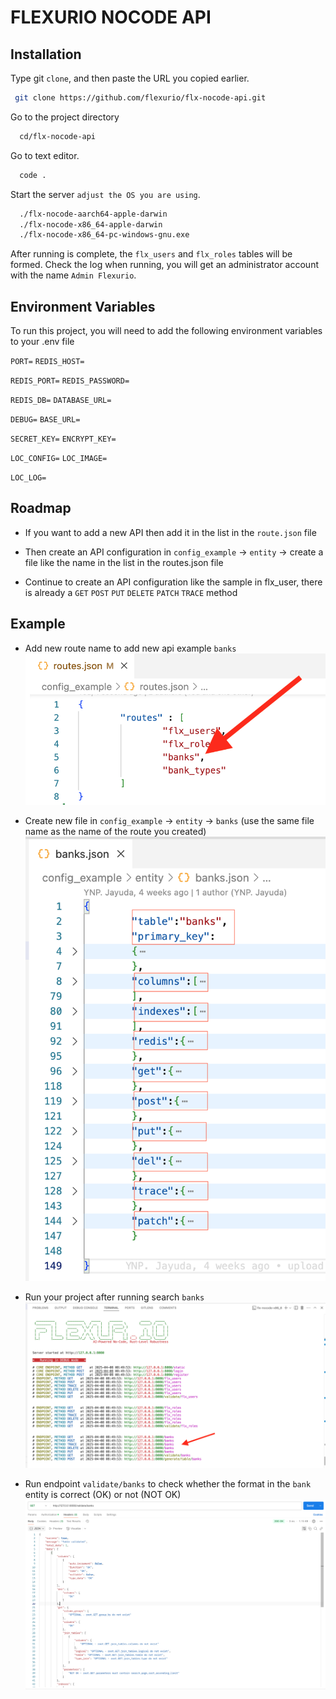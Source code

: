 # FLEXURIO NOCODE API

## Installation

Type git `clone`, and then paste the URL you copied earlier.

```bash
 git clone https://github.com/flexurio/flx-nocode-api.git
```
Go to the project directory

```bash
  cd/flx-nocode-api
```
Go to text editor.

```bash
  code .
```
Start the server `adjust the OS you are using`.

```bash
  ./flx-nocode-aarch64-apple-darwin
  ./flx-nocode-x86_64-apple-darwin
  ./flx-nocode-x86_64-pc-windows-gnu.exe
```        

After running is complete, the `flx_users` and `flx_roles` tables will be formed.
Check the log when running, you will get an administrator account with the name `Admin Flexurio`.


## Environment Variables

To run this project, you will need to add the following environment variables to your .env file

`PORT=`
`REDIS_HOST=`

`REDIS_PORT=`
`REDIS_PASSWORD=`

`REDIS_DB=`
`DATABASE_URL=`

`DEBUG=`
`BASE_URL=`

`SECRET_KEY=`
`ENCRYPT_KEY=`

`LOC_CONFIG=`
`LOC_IMAGE=`

`LOC_LOG=`


## Roadmap

- If you want to add a new API then add it in the list in the `route.json` file

- Then create an API configuration in `config_example` -> `entity` -> create a file like the name in the list in the routes.json file

- Continue to create an API configuration like the sample in flx_user, there is already a `GET` `POST` `PUT` `DELETE` `PATCH` `TRACE` method

## Example

- Add new route name to add new api example `banks`
![route](routes.png)

- Create new file in `config_example` -> `entity` -> `banks` (use the same file name as the name of the route you created)
![service](services.png)

- Run your project after running search `banks`
![running](<running project.png>)

- Run endpoint `validate/banks` to check whether the format in the `bank` entity is correct (OK) or not (NOT OK)
![validate format](<validate format.png>)